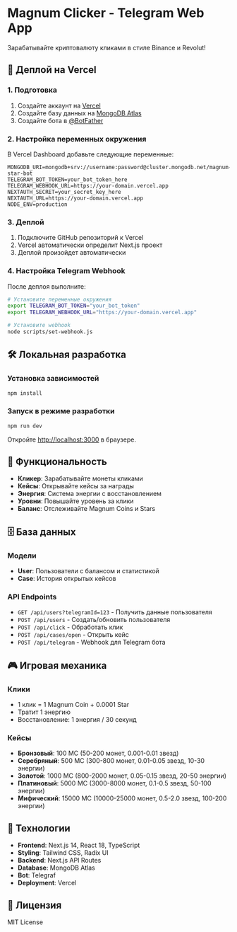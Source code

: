 # Magnum Clicker - Telegram Web App

Зарабатывайте криптовалюту кликами в стиле Binance и Revolut!

## 🚀 Деплой на Vercel

### 1. Подготовка

1. Создайте аккаунт на [Vercel](https://vercel.com)
2. Создайте базу данных на [MongoDB Atlas](https://cloud.mongodb.com)
3. Создайте бота в [@BotFather](https://t.me/botfather)

### 2. Настройка переменных окружения

В Vercel Dashboard добавьте следующие переменные:

```env
MONGODB_URI=mongodb+srv://username:password@cluster.mongodb.net/magnum-star-bot
TELEGRAM_BOT_TOKEN=your_bot_token_here
TELEGRAM_WEBHOOK_URL=https://your-domain.vercel.app
NEXTAUTH_SECRET=your_secret_key_here
NEXTAUTH_URL=https://your-domain.vercel.app
NODE_ENV=production
```

### 3. Деплой

1. Подключите GitHub репозиторий к Vercel
2. Vercel автоматически определит Next.js проект
3. Деплой произойдет автоматически

### 4. Настройка Telegram Webhook

После деплоя выполните:

```bash
# Установите переменные окружения
export TELEGRAM_BOT_TOKEN="your_bot_token"
export TELEGRAM_WEBHOOK_URL="https://your-domain.vercel.app"

# Установите webhook
node scripts/set-webhook.js
```

## 🛠 Локальная разработка

### Установка зависимостей

```bash
npm install
```

### Запуск в режиме разработки

```bash
npm run dev
```

Откройте [http://localhost:3000](http://localhost:3000) в браузере.

## 📱 Функциональность

- **Кликер**: Зарабатывайте монеты кликами
- **Кейсы**: Открывайте кейсы за награды
- **Энергия**: Система энергии с восстановлением
- **Уровни**: Повышайте уровень за клики
- **Баланс**: Отслеживайте Magnum Coins и Stars

## 🗄 База данных

### Модели

- **User**: Пользователи с балансом и статистикой
- **Case**: История открытых кейсов

### API Endpoints

- `GET /api/users?telegramId=123` - Получить данные пользователя
- `POST /api/users` - Создать/обновить пользователя
- `POST /api/click` - Обработать клик
- `POST /api/cases/open` - Открыть кейс
- `POST /api/telegram` - Webhook для Telegram бота

## 🎮 Игровая механика

### Клики
- 1 клик = 1 Magnum Coin + 0.0001 Star
- Тратит 1 энергию
- Восстановление: 1 энергия / 30 секунд

### Кейсы
- **Бронзовый**: 100 MC (50-200 монет, 0.001-0.01 звезд)
- **Серебряный**: 500 MC (300-800 монет, 0.01-0.05 звезд, 10-30 энергии)
- **Золотой**: 1000 MC (800-2000 монет, 0.05-0.15 звезд, 20-50 энергии)
- **Платиновый**: 5000 MC (3000-8000 монет, 0.1-0.5 звезд, 50-100 энергии)
- **Мифический**: 15000 MC (10000-25000 монет, 0.5-2.0 звезд, 100-200 энергии)

## 🔧 Технологии

- **Frontend**: Next.js 14, React 18, TypeScript
- **Styling**: Tailwind CSS, Radix UI
- **Backend**: Next.js API Routes
- **Database**: MongoDB Atlas
- **Bot**: Telegraf
- **Deployment**: Vercel

## 📄 Лицензия

MIT License
